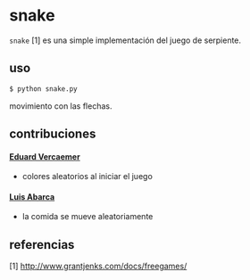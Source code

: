 # snake

`snake` [1] es una simple implementación del juego de serpiente.

## uso

```sh
$ python snake.py
```

movimiento con las flechas.

## contribuciones

#### [Eduard Vercaemer](https://github.com/eduardvercaemer)
- colores aleatorios al iniciar el juego

#### [Luis Abarca](https://github.com/Luisabarca10)
- la comida se mueve aleatoriamente

## referencias

[1] http://www.grantjenks.com/docs/freegames/
